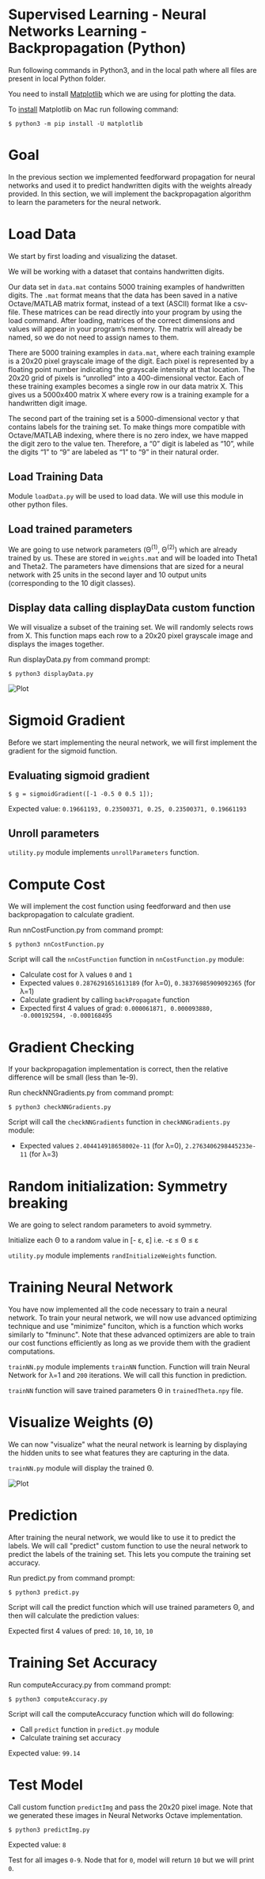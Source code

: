 Supervised Learning - Neural Networks Learning - Backpropagation (Python)
===============================================================================

Run following commands in Python3, and in the local path where all files are present in local Python folder. 

You need to install [Matplotlib](https://matplotlib.org/index.html) which we are using for plotting the data. 

To [install](https://matplotlib.org/users/installing.html) Matplotlib on Mac run following command: 


`$ python3 -m pip install -U matplotlib`


# Goal 

In the previous section we implemented feedforward propagation for neural networks and used it to predict handwritten digits with the weights already provided. In this section, we will implement the backpropagation algorithm to learn the parameters for the neural network.


# Load Data

We start by first loading and visualizing the dataset.

We will be working with a dataset that contains handwritten digits.

Our  data set in `data.mat` contains 5000 training examples of handwritten digits. The `.mat` format means that the data has been saved in a native Octave/MATLAB matrix format, instead of a text (ASCII) format like a csv-file. These matrices can be read directly into your program by using the load command. After loading, matrices of the correct dimensions and values will appear in your program’s memory. The matrix will already be named, so we do not need to assign names to them.

There are 5000 training examples in `data.mat`, where each training example is a 20x20 pixel grayscale image of the digit. Each pixel is represented by a floating point number indicating the grayscale intensity at that location. The 20x20 grid of pixels is “unrolled” into a 400-dimensional vector. Each of these training examples becomes a single row in our data matrix X. This gives us a 5000x400 matrix X where every row is a training example for a handwritten digit image.

The second part of the training set is a 5000-dimensional vector y that contains labels for the training set. To make things more compatible with Octave/MATLAB indexing, where there is no zero index, we have mapped the digit zero to the value ten. Therefore, a “0” digit is labeled as “10”, while the digits “1” to “9” are labeled as “1” to “9” in their natural order.



##  Load Training Data

Module `loadData.py` will be used to load data. We will use this module in other python files. 

## Load trained parameters 

We are going to use network parameters (&Theta;<sup>(1)</sup>, &Theta;<sup>(2)</sup>) which are already trained by us. These are stored in `weights.mat` and will be loaded into Theta1 and Theta2. The parameters have dimensions that are sized for a neural network with 25 units in the second layer and 10 output units (corresponding to the 10 digit classes).

## Display data calling displayData custom function

We will visualize a subset of the training set. We will randomly selects rows from X. This function maps each row to a 20x20 pixel grayscale image and displays the images together.

Run displayData.py from command prompt:

`$ python3 displayData.py`


![Plot](figures/figure1.png)


# Sigmoid Gradient  

Before we start implementing the neural network, we will first implement the gradient for the sigmoid function. 

## Evaluating sigmoid gradient

`$ g = sigmoidGradient([-1 -0.5 0 0.5 1]);`

Expected value: `0.19661193, 0.23500371, 0.25, 0.23500371, 0.19661193`
                

## Unroll parameters

`utility.py` module implements `unrollParameters` function.


# Compute Cost

We will implement the cost function using feedforward and then use backpropagation to calculate gradient. 

Run nnCostFunction.py from command prompt:

`$ python3 nnCostFunction.py`

Script will call the `nnCostFunction` function in `nnCostFunction.py` module:
* Calculate cost for &lambda; values `0` and `1`
* Expected values `0.2876291651613189` (for &lambda;=0), `0.38376985909092365` (for &lambda;=1)
* Calculate gradient by calling `backPropagate` function 
* Expected first 4 values of grad: `0.000061871, 0.000093880, -0.000192594, -0.000168495` 


# Gradient Checking 

If your backpropagation implementation is correct, then the relative difference will be small (less than 1e-9). 

Run checkNNGradients.py from command prompt:

`$ python3 checkNNGradients.py`

Script will call the `checkNNGradients` function in `checkNNGradients.py` module:
* Expected values `2.404414918658002e-11` (for &lambda;=0), `2.2763406298445233e-11` (for &lambda;=3)

#  Random initialization: Symmetry breaking

We are going to select random parameters to avoid symmetry.

Initialize each &Theta; to a random value in [- &epsilon;, &epsilon;] i.e. -&epsilon; &le; &Theta; &le; &epsilon;

`utility.py` module implements `randInitializeWeights` function.


# Training Neural Network 

You have now implemented all the code necessary to train a neural network. To train your neural network, we will now use advanced optimizing technique and use "minimize" funciton, which is a function which works similarly to "fminunc". Note that these advanced optimizers are able to train our cost functions efficiently as long as we provide them with the gradient computations.

`trainNN.py` module implements `trainNN` function. Function will train Neural Network for &lambda;=1 and `200` iterations. We will call this function in prediction. 

`trainNN` function will save trained parameters &Theta; in `trainedTheta.npy` file.


# Visualize Weights (&Theta;)

We can now "visualize" what the neural network is learning by displaying the hidden units to see what features they are capturing in the data.

`trainNN.py` module will display the trained &Theta;. 


![Plot](figures/figure2.png)


# Prediction

After training the neural network, we would like to use it to predict the labels. We will call "predict" custom function to use the neural network to predict the labels of the training set. This lets you compute the training set accuracy.


Run predict.py from command prompt:

`$ python3 predict.py`

Script will call the predict function which will use trained parameters &Theta;, and then will calculate the prediction values:

Expected first 4 values of pred: `10`, `10`, `10`, `10`


# Training Set Accuracy

Run computeAccuracy.py from command prompt:

`$ python3 computeAccuracy.py`

Script will call the computeAccuracy function which will do following:
* Call `predict` function in `predict.py` module
* Calculate training set accuracy


Expected value: `99.14`


# Test Model 

Call custom function `predictImg` and pass the  20x20 pixel image. Note that we generated these images in Neural Networks Octave implementation. 
 
 `$ python3 predictImg.py`


Expected value: `8`

Test for all images `0-9`. Node that for `0`, model will return `10` but we will print `0`.



